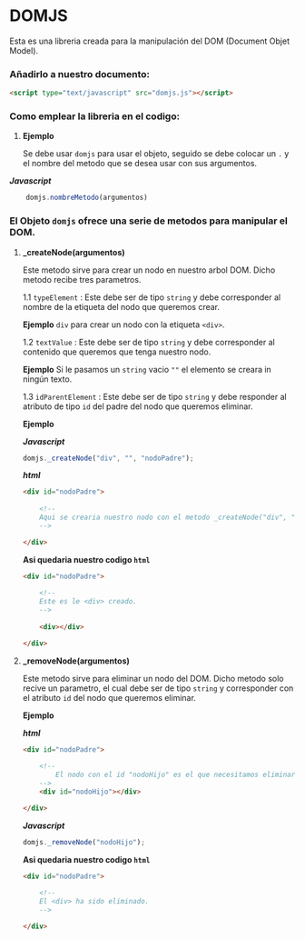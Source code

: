 # DOMJS

Esta es una libreria creada para la manipulación del DOM (Document Objet Model).


### Añadirlo a nuestro documento: 

```html
<script type="text/javascript" src="domjs.js"></script>
```
### Como emplear la libreria en el codigo:

1. **Ejemplo**

	Se debe usar ```domjs``` para usar el objeto, seguido se debe colocar un ```.``` y el nombre del metodo que se desea usar con sus argumentos.

**_Javascript_**

```javascript
	domjs.nombreMetodo(argumentos)
```

### El Objeto ```domjs``` ofrece una serie de metodos para manipular el DOM.

1. **_createNode(argumentos)**
	
	Este metodo sirve para crear un nodo en nuestro arbol DOM. Dicho metodo recibe tres parametros.

	1.1 ```typeElement``` : Este debe ser de tipo ```string``` y debe corresponder al nombre de la etiqueta del nodo que queremos crear.
	
	**Ejemplo** ```div``` para crear un nodo con la etiqueta ```<div>```.

	1.2 ```textValue``` : Este debe ser de tipo ```string``` y debe corresponder al contenido que queremos que tenga nuestro nodo.
	
	**Ejemplo** Si le pasamos un ```string``` vacio ```""``` el elemento se creara in ningún texto.
	
	1.3 ```idParentElement``` : Este debe ser de tipo ```string``` y debe responder al atributo de tipo ```id``` del padre del nodo que queremos eliminar.  
	
	**Ejemplo**
	
	**_Javascript_**

	```javascript
	domjs._createNode("div", "", "nodoPadre");

	```
	**_html_**

	```html
	<div id="nodoPadre">
		
		<!--
		Aqui se crearia nuestro nodo con el metodo _createNode("div", "", "nodoPadre")
		-->

	</div>
	```
	**Asi quedaria nuestro codigo ```html```**

	```html
	<div id="nodoPadre">
		
		<!--
		Este es le <div> creado.
		-->
		
		<div></div>

	</div>
	```

2. **_removeNode(argumentos)**

	Este metodo sirve para eliminar un nodo del DOM. Dicho metodo solo recive un parametro, el cual debe ser de tipo ```string``` y corresponder con el atributo ```id``` del nodo que queremos eliminar.

	**Ejemplo**

	**_html_**

	```html
	<div id="nodoPadre">
		
		<!--
			El nodo con el id "nodoHijo" es el que necesitamos eliminar.
		-->
		<div id="nodoHijo"></div>

	</div>
	```

	**_Javascript_**

	```javascript
	domjs._removeNode("nodoHijo");

	```

	**Asi quedaria nuestro codigo ```html```**

	```html
	<div id="nodoPadre">
		
		<!--
		El <div> ha sido eliminado.
		-->

	</div>
	```


